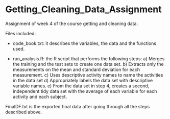 # Getting_Cleaning_Data_Assignment
Assignment of week 4 of the course getting and cleaning data.

Files included:

- code_book.txt: it describes the variables, the data and the functions used.

- run_analysis.R: the R script that performs the following steps:
	a) Merges the training and the test sets to create one data set.
	b) Extracts only the measurements on the mean and standard deviation for each measurement.
	c) Uses descriptive activity names to name the activities in the data set
	d) Appropriately labels the data set with descriptive variable names.
	e) From the data set in step 4, creates a second, independent tidy data set with the average of each variable for each activity and each subject.
	
FinalDF.txt is the exported final data after going through all the steps described above.
